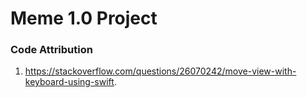 # Meme 1.0 Project


### Code Attribution
1. https://stackoverflow.com/questions/26070242/move-view-with-keyboard-using-swift.

